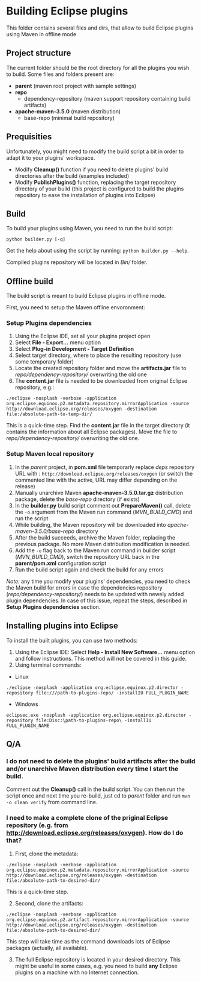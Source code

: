# Building Eclipse plugins

This folder contains several files and dirs, that allow to build Eclipse plugins using Maven in offline mode


## Project structure

The current folder should be the root directory for all the plugins you wish to build.
Some files and folders present are:

- **parent** (maven root project with sample settings)
- **repo**
  - dependency-repository (maven support repository containing build artifacts)
- **apache-maven-3.5.0** (maven distribution)
  - base-repo (minimal build repository)


## Prequisities

Unfortunately, you might need to modify the build script a bit in order to adapt it to your plugins' workspace.

* Modify **Cleanup()** function if you need to delete plugins' build directories after the build (examples included)
* Modify **PublishPlugins()** function, replacing the target repository directory of your build (this project is configured to build the plugins repository to ease the installation of plugins into Eclipse)


## Build

To build your plugins using Maven, you need to run the build script:

```
python builder.py [-q]
```

Get the help about using the script by running: `python builder.py --help`.

Compiled plugins repository will be located in *Bin/* folder.


## Offline build

The build script is meant to build Eclipse plugins in offline mode.

First, you need to setup the Maven offline envoronment:

### Setup Plugins dependencies

1. Using the Eclipse IDE, set all your plugins project open
2. Select **File - Export...** menu option
2. Select **Plug-in Development - Target Definition**
3. Select target directory, where to place the resulting repository (use some temporary folder)
4. Locate the created repository folder and move the **artifacts.jar** file to *repo/dependency-repository/* overwriting the old one
5. The **content.jar** file is needed to be downloaded from original Eclipse repository, e.g.:
```
./eclipse -nosplash -verbose -application org.eclipse.equinox.p2.metadata.repository.mirrorApplication -source http://download.eclipse.org/releases/oxygen -destination file:/absolute-path-to-temp-dir/
```
This is a quick-time step. Find the **content.jar** file in the target directory (it contains the information about all Eclipse packages). Move the file to *repo/dependency-repository/* overwriting the old one.

### Setup Maven local repository

1. In the *parent* project, in **pom.xml** file temporarly replace *deps* repository URL with : `http://download.eclipse.org/releases/oxygen` (or switch the commented line with the active, URL may differ depending on the release)
2. Manually unarchive Maven **apache-maven-3.5.0.tar.gz** distribution package, delete the *base-repo* directory (if exists)
3. In the **builder.py** build script comment out **PrepareMaven()** call, delete the `-o` argument from the Maven run command (*MVN_BUILD_CMD*) and run the script
4. While building, the Maven repository will be downloaded into *apache-maven-3.5.0/base-repo* directory
5. After the build succeeds, archive the Maven folder, replacing the previous package. No more Maven distribution modification is needed.
6. Add the `-o` flag back to the Maven run command in builder script (*MVN_BUILD_CMD*), switch the repository URL back in the **parent/pom.xml** configuration script
7. Run the build script again and check the build for any errors

*Note:* any time you modify your plugins' dependencies, you need to check the Maven build for errors in case the dependencies repository (*repo/dependency-repository/*) needs to be updated with newely added plugin dependencies. In case of this issue, repeat the steps, described in **Setup Plugins dependencies** section.


## Installing plugins into Eclipse

To install the built plugins, you can use two methods:

1. Using the Eclipse IDE: Select **Help - Install New Software...** menu option and follow instructions. This method will not be covered in this guide.
2. Using terminal commands:

  - Linux
```
./eclipse -nosplash -application org.eclipse.equinox.p2.director -repository file:///path-to-plugins-repo/ -installIU FULL_PLUGIN_NAME
```

  - Windows
```
eclipsec.exe -nosplash -application org.eclipse.equinox.p2.director -repository file:Disc:\path-to-plugins-repo\ -installIU FULL_PLUGIN_NAME
```

## Q/A

### I do not need to delete the plugins' build artifacts after the build and/or unarchive Maven distribution every time I start the build.

Comment out the **Cleanup()** call in the build script.
You can then run the script once and next time you re-build, just cd to *parent* folder and run `mvn -o clean verify` from command line.

### I need to make a complete clone of the priginal Eclipse repository (e.g. from http://download.eclipse.org/releases/oxygen). How do I do that?

1. First, clone the metadata:
```
./eclipse -nosplash -verbose -application org.eclipse.equinox.p2.metadata.repository.mirrorApplication -source http://download.eclipse.org/releases/oxygen -destination file:/absolute-path-to-desired-dir/
```
This is a quick-time step.

2. Second, clone the artifacts:
```
./eclipse -nosplash -verbose -application org.eclipse.equinox.p2.artifact.repository.mirrorApplication -source http://download.eclipse.org/releases/oxygen -destination file:/absolute-path-to-desired-dir/
```
This step will take time as the command downloads lots of Eclipse packages (actually, all available).

3. The full Eclipse repository is located in your desired directory. This might be useful in some cases, e.g. you need to build **any** Eclipse plugins on a machine with no Internet connection.
